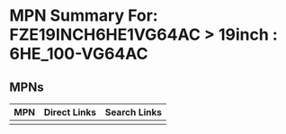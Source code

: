 



# MPN Summary For: FZE19INCH6HE1VG64AC > 19inch : 6HE_100-VG64AC

## MPNs
  

|MPN|Direct Links|Search Links|
| :--- | :--- | :--- |
||||
